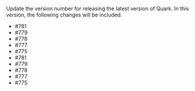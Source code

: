 Update the version number for releasing the latest version of Quark.
In this version, the following changes will be included.
- #781
- #779
- #778
- #777
- #775
- #781
- #779
- #778
- #777
- #775
